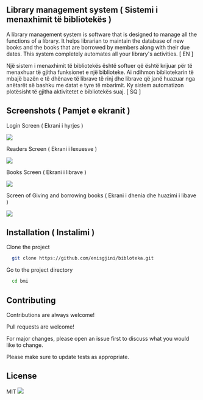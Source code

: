 ## Library management system  ( Sistemi i menaxhimit të bibliotekës )

A library management system is software that is designed to manage all the functions of a library. It helps librarian to maintain the database of new books and the books that are borrowed by members along with their due dates. This system completely automates all your library's activities. [ EN ]

Një sistem i menaxhimit të bibliotekës është softuer që është krijuar për të menaxhuar të gjitha funksionet e një biblioteke. Ai ndihmon bibliotekarin të mbajë bazën e të dhënave të librave të rinj dhe librave që janë huazuar nga anëtarët së bashku me datat e tyre të mbarimit. Ky sistem automatizon plotësisht të gjitha aktivitetet e bibliotekës suaj. [ SQ ] 



## Screenshots ( Pamjet e ekranit )

Login Screen ( Ekrani i hyrjes )

<img src="https://i.ibb.co/JRhP2qb/mockuper-6.png">

Readers Screen ( Ekrani i lexuesve )

<img src="https://i.ibb.co/VT6Xx9V/mockuper-7.png">

Books Screen ( Ekrani i librave )

<img src="https://i.ibb.co/M6CZXZv/mockuper-9.png">

Screen of Giving and borrowing books ( Ekrani i dhenia dhe huazimi i libave )

<img src="https://i.ibb.co/w7FWys5/mockuper-11.png">

## Installation ( Instalimi )

Clone the project

```bash
  git clone https://github.com/enisgjini/bibloteka.git
```

Go to the project directory

```bash
  cd bmi
```


## Contributing

Contributions are always welcome!

Pull requests are welcome!

For major changes, please open an issue first to discuss what you would like to change.

Please make sure to update tests as appropriate.

## License

MIT ![](https://img.shields.io/apm/l/atomic-design-ui.svg?)

